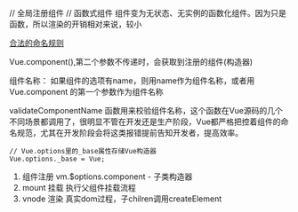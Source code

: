 // 全局注册组件
// 函数式组件  组件变为无状态、无实例的函数化组件。因为只是函数，所以渲染的开销相对来说，较小

[合法的命名规则](https://html.spec.whatwg.org/multipage/custom-elements.html#valid-custom-element-name)


Vue.component(),第二个参数不传递时，会获取到注册的组件(构造器)

组件名称： 如果组件的选项有name，则用name作为组件名称，或者用Vue.component 的第一个参数作为组件名称

validateComponentName 函数用来校验组件名称，这个函数在Vue源码的几个不同场景都调用了，很明显不管在开发还是生产阶段，Vue都严格把控着组件的命名规范，尤其在开发阶段会将这类报错提前告知开发者，提高效率。

```
// Vue.options里的_base属性存储Vue构造器
Vue.options._base = Vue;

```


1. 组件注册   vm.$options.component - 子类构造器
2. mount 挂载  执行父组件挂载流程
3. vnode 渲染 真实dom过程，子chilren调用createElement  